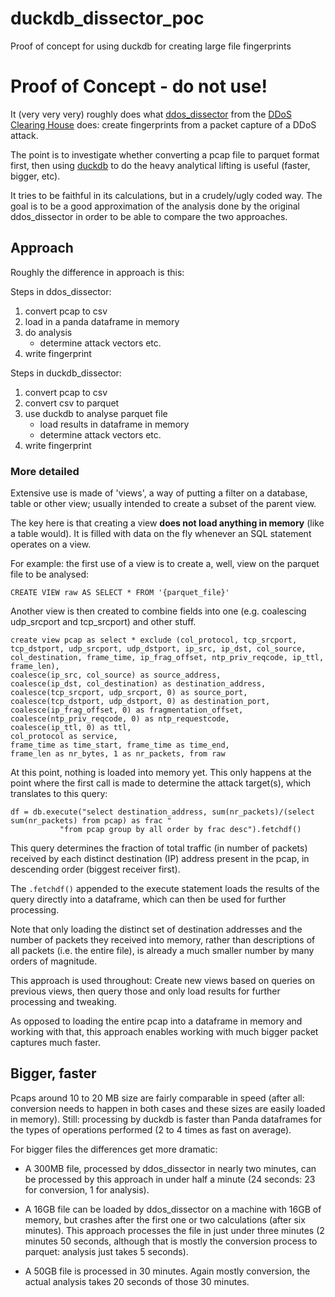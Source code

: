 # duckdb_dissector_poc
Proof of concept for using duckdb for creating large file fingerprints

# Proof of Concept - do not use!

It (very very very) roughly does what [ddos_dissector](https://github.com/ddos-clearing-house/ddos_dissector) from the [DDoS Clearing House](https://github.com/ddos-clearing-house) does: create fingerprints from a packet capture of a DDoS attack.

The point is to investigate whether converting a pcap file to parquet format first, then using [duckdb](https://duckdb.org/) to do the heavy analytical lifting is useful (faster, bigger, etc).

It tries to be faithful in its calculations, but in a crudely/ugly coded way. The goal is to be a good approximation of the analysis done by the original ddos_dissector in order to be able to compare the two approaches.

## Approach

Roughly the difference in approach is this:

Steps in ddos_dissector:
1. convert pcap to csv
2. load in a panda dataframe in memory
3. do analysis 
   - determine attack vectors etc.
4. write fingerprint

Steps in duckdb_dissector:
1. convert pcap to csv
2. convert csv to parquet
3. use duckdb to analyse parquet file 
   - load results in dataframe in memory
   - determine attack vectors etc.
4. write fingerprint

### More detailed
Extensive use is made of 'views', a way of putting a filter on a database, table or other view; usually intended to create a subset of the parent view. 

The key here is that creating a view **does not load anything in memory** (like a table would). It is filled with data on the fly whenever an SQL statement operates on a view.

For example: the first use of a view is to create a, well, view on the parquet file to be analysed:
```
CREATE VIEW raw AS SELECT * FROM '{parquet_file}'
```

Another view is then created to combine fields into one (e.g. coalescing udp_srcport and tcp_srcport) and other stuff.
```
create view pcap as select * exclude (col_protocol, tcp_srcport, tcp_dstport, udp_srcport, udp_dstport, ip_src, ip_dst, col_source, col_destination, frame_time, ip_frag_offset, ntp_priv_reqcode, ip_ttl, frame_len), 
coalesce(ip_src, col_source) as source_address, 
coalesce(ip_dst, col_destination) as destination_address, 
coalesce(tcp_srcport, udp_srcport, 0) as source_port, 
coalesce(tcp_dstport, udp_dstport, 0) as destination_port, 
coalesce(ip_frag_offset, 0) as fragmentation_offset, 
coalesce(ntp_priv_reqcode, 0) as ntp_requestcode, 
coalesce(ip_ttl, 0) as ttl, 
col_protocol as service, 
frame_time as time_start, frame_time as time_end, 
frame_len as nr_bytes, 1 as nr_packets, from raw
```

At this point, nothing is loaded into memory yet.
This only happens at the point where the first call is made to determine the attack target(s), which translates to this query:
```
df = db.execute("select destination_address, sum(nr_packets)/(select sum(nr_packets) from pcap) as frac "
           "from pcap group by all order by frac desc").fetchdf()
```
This query determines the fraction of total traffic (in number of packets) received by each distinct destination (IP) address present in the pcap, in descending order (biggest receiver first).

The `.fetchdf()` appended to the execute statement loads the results of the query directly into a dataframe, which can then be used for further processing.

Note that only loading the distinct set of destination addresses and the number of packets they received into memory, rather than descriptions of all packets (i.e. the entire file), is already a much smaller number by many orders of magnitude.

This approach is used throughout:
Create new views based on queries on previous views, then query those and only load results for further processing and tweaking.

As opposed to loading the entire pcap into a dataframe in memory and working with that, this approach enables working with much bigger packet captures much faster.

## Bigger, faster

Pcaps around 10 to 20 MB size are fairly comparable in speed (after all: conversion needs to happen in both cases and these sizes are easily loaded in memory). Still: processing by duckdb is faster than Panda dataframes for the types of operations performed (2 to 4 times as fast on average).

For bigger files the differences get more dramatic:

* A 300MB file, processed by ddos_dissector in nearly two minutes, can be processed by this approach in under half a minute (24 seconds: 23 for conversion, 1 for analysis).

* A 16GB file can be loaded by ddos_dissector on a machine with 16GB of memory, but crashes after the first one or two calculations (after six minutes). This approach processes the file in just under three minutes (2 minutes 50 seconds, although that is mostly the conversion process to parquet: analysis just takes 5 seconds).

* A 50GB file is processed in 30 minutes. Again mostly conversion, the actual analysis takes 20 seconds of those 30 minutes.




